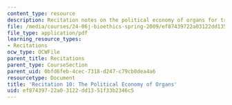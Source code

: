 ```yaml
---
content_type: resource
description: Recitation notes on the political economy of organs for transplantation.
file: /media/courses/24-06j-bioethics-spring-2009/ef87439722a03122dd1351f33b2346c5_MIT24_06Js09_rec10.pdf
file_type: application/pdf
learning_resource_types:
- Recitations
ocw_type: OCWFile
parent_title: Recitations
parent_type: CourseSection
parent_uid: 0bfd6feb-4cec-7318-d247-c79cb0dea4a6
resourcetype: Document
title: 'Recitation 10: The Political Economy of Organs'
uid: ef874397-22a0-3122-dd13-51f33b2346c5
---
```

